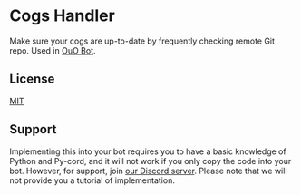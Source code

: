 # Cogs Handler
Make sure your cogs are up-to-date by frequently checking remote Git repo. Used in [OuO Bot](https://discord.com/api/oauth2/authorize?client_id=908353654917054515&permissions=8&scope=bot%20applications.commands).

## License
[MIT](https://choosealicense.com/licenses/mit/)

## Support
Implementing this into your bot requires you to have a basic knowledge of Python and Py-cord, and it will not work if you only copy the code into your bot. However, for support, join [our Discord server](https://discord.com/servers/ouo-community-970310299603312701). Please note that we will not provide you a tutorial of implementation.
